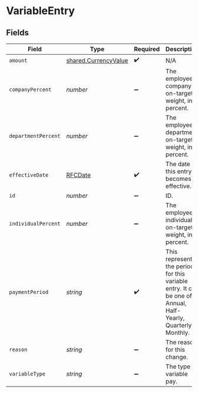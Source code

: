 # VariableEntry


## Fields

| Field                                                                                                          | Type                                                                                                           | Required                                                                                                       | Description                                                                                                    |
| -------------------------------------------------------------------------------------------------------------- | -------------------------------------------------------------------------------------------------------------- | -------------------------------------------------------------------------------------------------------------- | -------------------------------------------------------------------------------------------------------------- |
| `amount`                                                                                                       | [shared.CurrencyValue](../../../sdk/models/shared/currencyvalue.md)                                            | :heavy_check_mark:                                                                                             | N/A                                                                                                            |
| `companyPercent`                                                                                               | *number*                                                                                                       | :heavy_minus_sign:                                                                                             | The employee's company on-target weight, in percent.                                                           |
| `departmentPercent`                                                                                            | *number*                                                                                                       | :heavy_minus_sign:                                                                                             | The employee's department on-target weight, in percent.                                                        |
| `effectiveDate`                                                                                                | [RFCDate](../../types/rfcdate.md)                                                                              | :heavy_check_mark:                                                                                             | The date this entry becomes effective.                                                                         |
| `id`                                                                                                           | *number*                                                                                                       | :heavy_minus_sign:                                                                                             | ID.                                                                                                            |
| `individualPercent`                                                                                            | *number*                                                                                                       | :heavy_minus_sign:                                                                                             | The employee's individual on-target weight, in percent.                                                        |
| `paymentPeriod`                                                                                                | *string*                                                                                                       | :heavy_check_mark:                                                                                             | This represents the period for this variable entry. It can be one of: Annual, Half-Yearly, Quarterly, Monthly. |
| `reason`                                                                                                       | *string*                                                                                                       | :heavy_minus_sign:                                                                                             | The reason for this change.                                                                                    |
| `variableType`                                                                                                 | *string*                                                                                                       | :heavy_minus_sign:                                                                                             | The type of variable pay.                                                                                      |